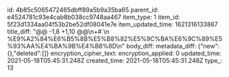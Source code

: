 id: 4b85c5065472465dbff89a5b9a35ba65
parent_id: e4524781c93e4cab8b038cc9748aa467
item_type: 1
item_id: 5f23d1334aa04f53b2be52df08041e7e
item_updated_time: 1621316133887
title_diff: "@@ -1,8 +1,10 @@\\n+# \\n %E9%A2%84%E6%B5%8B%E5%B8%82%E5%9C%BA%E6%9C%89%E5%93%AA%E4%BA%9B%E4%B8%8D\\n"
body_diff: 
metadata_diff: {"new":{},"deleted":[]}
encryption_cipher_text: 
encryption_applied: 0
updated_time: 2021-05-18T05:45:31.248Z
created_time: 2021-05-18T05:45:31.248Z
type_: 13
